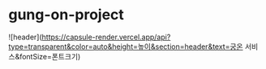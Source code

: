 # gung-on-project
![header](https://capsule-render.vercel.app/api?type=transparent&color=auto&height=높이&section=header&text=궁온 서비스&fontSize=폰트크기)
